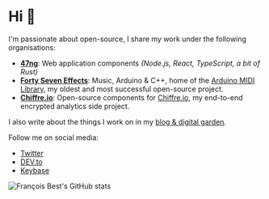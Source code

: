 # Hi 👋

I'm passionate about open-source, I share my work under the following organisations:

- [**47ng**](https://github.com/47ng): Web application components _(Node.js, React, TypeScript, a bit of Rust)_
- [**Forty Seven Effects**](https://github.com/FortySevenEffects): Music, Arduino & C++, home of the [Arduino MIDI Library](https://github.com/FortySevenEffects/arduino_midi_library), my oldest and most successful open-source project.
- [**Chiffre.io**](https://github.com/chiffre-io): Open-source components for [Chiffre.io](https://chiffre.io), my end-to-end encrypted analytics side project.

I also write about the things I work on in my [blog & digital garden](https://francoisbest.com).

Follow me on social media:
- [Twitter](https://twitter.com/fortysevenfx)
- [DEV.to](https://dev.to/franky47)
- [Keybase](https://keybase.io/franky47)

![François Best's GitHub stats](https://github-readme-stats.vercel.app/api?username=franky47)
